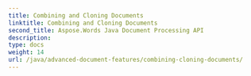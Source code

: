 ```yaml
---
title: Combining and Cloning Documents
linktitle: Combining and Cloning Documents
second_title: Aspose.Words Java Document Processing API
description: 
type: docs
weight: 14
url: /java/advanced-document-features/combining-cloning-documents/
---
```

